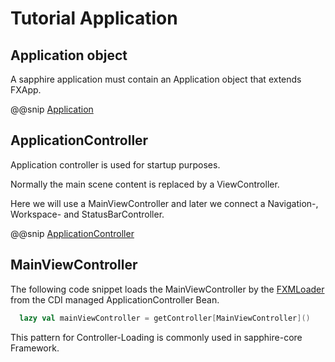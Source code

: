 # Tutorial Application

## Application object

A sapphire application must contain an Application object that extends FXApp.


@@snip [Application](../../../../../demos/tutorial/src/main/scala/com/sfxcode/sapphire/core/demo/tutorial/Application.scala)


## ApplicationController

Application controller is used for startup purposes.

Normally the main scene content is replaced by a ViewController.

Here we will use a MainViewController and later we connect a Navigation-, Workspace- and StatusBarController.

@@snip [ApplicationController](../../../../../demos/tutorial/src/main/scala/com/sfxcode/sapphire/core/demo/tutorial/ApplicationController.scala)

## MainViewController

The following code snippet loads the MainViewController by the [FXMLoader](https://github.com/sfxcode/sapphire-core/blob/master/src/main/scala/com/sfxcode/sapphire/core/fxml/FxmlLoading.scala) from the CDI managed ApplicationController Bean.

```scala
  lazy val mainViewController = getController[MainViewController]()

```

This pattern for Controller-Loading is commonly used in sapphire-core Framework.
